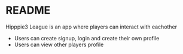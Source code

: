 # README

Hipppie3 League is an app where players can interact with eachother

- Users can create signup, login and create their own profile
- Users can view other players profile